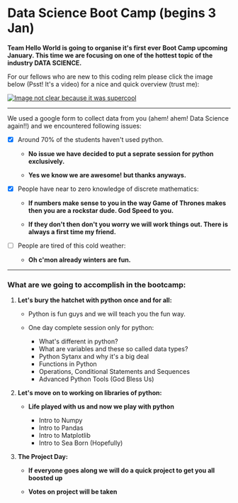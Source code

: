 # Data Science Boot Camp (begins 3 Jan)

__Team Hello World is going to organise it's first ever Boot Camp upcoming January. This time we are focusing on one of the hottest topic of the industry DATA SCIENCE.__

For our fellows who are new to this coding relm please click the image below (Psst! It's a video) for a nice and quick overview (trust me):

[![Image not clear because it was supercool](http://img.youtube.com/vi/X3paOmcrTjQ/0.jpg)](http://www.youtube.com/watch?v=X3paOmcrTjQ "Data Science Video")


---

We used a google form to collect data from you (ahem! ahem! Data Science again!!) and we encountered following issues:

- [x] Around 70% of the students haven't used python.
    * **No issue we have decided to put a seprate session for python exclusively.** 
    
    * **Yes we know we are awesome! but thanks anyways.**

- [x] People have near to zero knowledge of discrete mathematics:
    * **If numbers make sense to you in the way Game of Thrones makes then you are a rockstar dude. God Speed to you.**

    * **If they don't then don't you worry we will work things out. There is always a first time my friend.**

- [ ] People are tired of this cold weather:

    * **Oh c'mon already winters are fun.**

---

### __What are we going to accomplish in the bootcamp:__

1. __Let's bury the hatchet with python once and for all:__

    - Python is fun guys and we will teach you the fun way.

    - One day complete session only for python:

        * What's different in python?
        * What are variables and these so called data types?
        * Python Sytanx and why it's a big deal
        * Functions in Python 
        * Operations, Conditional Statements and Sequences
        * Advanced Python Tools (God Bless Us)

2. __Let's move on to working on libraries of python:__

    - __Life played with us and now we play with python__ 

        - Intro to Numpy
        - Intro to Pandas
        - Intro to Matplotlib
        - Intro to Sea Born (Hopefully)
    
3. __The Project Day:__ 

    - __If everyone goes along we will do a quick project to get you all boosted up__

    - __Votes on project will be taken__






